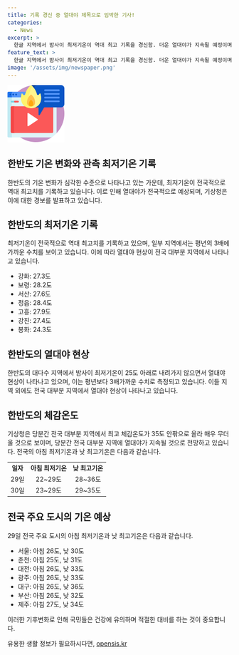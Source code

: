 ```yaml
---
title: 기록 경신 중 열대야 제목으로 임박한 기사!
categories:
  - News
excerpt: >
  한글 지역에서 밤사이 최저기온이 역대 최고 기록을 경신함. 더운 열대야가 지속될 예정이며, 밤사이 최저기온이 25도 아래로 내려가지 않음. 열대야는 오후 6시 1분부터 아침 9시까지 기온이 25도 이하로 내려가지 않는 현상을 의미함. 열대야 발생일 수는 평년의 3배에 달함. 기상청은 당분간 전국 대부분 지역에서 열대야 및 매우 더운 날씨가 예상됨. 29일 아침 최저기온은 22~29도, 낮 최고기온은 28~36도의 분포를 보이며, 주요 도시의 최저기온과 최고기온 전망은 서울 26/30도, 춘천 25/31도, 대전 26/33도, 광주 26/33도, 대구 26/36도, 부산 26/32도, 제주 27/34도.
feature_text: >
  한글 지역에서 밤사이 최저기온이 역대 최고 기록을 경신함. 더운 열대야가 지속될 예정이며, 밤사이 최저기온이 25도 아래로 내려가지 않음. 열대야는 오후 6시 1분부터 아침 9시까지 기온이 25도 이하로 내려가지 않는 현상을 의미함. 열대야 발생일 수는 평년의 3배에 달함. 기상청은 당분간 전국 대부분 지역에서 열대야 및 매우 더운 날씨가 예상됨. 29일 아침 최저기온은 22~29도, 낮 최고기온은 28~36도의 분포를 보이며, 주요 도시의 최저기온과 최고기온 전망은 서울 26/30도, 춘천 25/31도, 대전 26/33도, 광주 26/33도, 대구 26/36도, 부산 26/32도, 제주 27/34도.
image: '/assets/img/newspaper.png'
---
```


<p><img src="/assets/img/news.png" alt="rentncar 속보" /></p>

<h2 data-ke-size="size26">한반도 기온 변화와 관측 최저기온 기록</h2>

<p data-ke-size="size16">한반도의 기온 변화가 심각한 수준으로 나타나고 있는 가운데, 최저기온이 전국적으로 역대 최고치를 기록하고 있습니다. 이로 인해 열대야가 전국적으로 예상되며, 기상청은 이에 대한 경보를 발표하고 있습니다.</p>

<h2 data-ke-size="size24">한반도의 최저기온 기록</h2>

<p data-ke-size="size16">최저기온이 전국적으로 역대 최고치를 기록하고 있으며, 일부 지역에서는 평년의 3배에 가까운 수치를 보이고 있습니다. 이에 따라 열대야 현상이 전국 대부분 지역에서 나타나고 있습니다.</p>

<ul>
<li>강화: 27.3도</li>
<li>보령: 28.2도</li>
<li>서산: 27.6도</li>
<li>정읍: 28.4도</li>
<li>고흥: 27.9도</li>
<li>강진: 27.4도</li>
<li>봉화: 24.3도</li>
</ul>

<h2 data-ke-size="size24">한반도의 열대야 현상</h2>

<p data-ke-size="size16">한반도의 대다수 지역에서 밤사이 최저기온이 25도 아래로 내려가지 않으면서 열대야 현상이 나타나고 있으며, 이는 평년보다 3배가까운 수치로 측정되고 있습니다. 이들 지역 외에도 전국 대부분 지역에서 열대야 현상이 나타나고 있습니다.</p>

<h2 data-ke-size="size24">한반도의 체감온도</h2>

<p data-ke-size="size16">기상청은 당분간 전국 대부분 지역에서 최고 체감온도가 35도 안팎으로 올라 매우 무더울 것으로 보이며, 당분간 전국 대부분 지역에 열대야가 지속될 것으로 전망하고 있습니다. 전국의 아침 최저기온과 낮 최고기온은 다음과 같습니다.</p>

<table>
<tbody>
<tr>
<td style="text-align: center; height: 17px;"><b>일자</b></td>
<td style="text-align: center; height: 17px;"><b>아침 최저기온</b></td>
<td style="text-align: center; height: 17px;"><b>낮 최고기온</b></td>
</tr>
<tr>
<td style="text-align: center; height: 17px;">29일</td>
<td style="text-align: center; height: 17px;">22~29도</td>
<td style="text-align: center; height: 17px;">28~36도</td>
</tr>
<tr>
<td style="text-align: center; height: 17px;">30일</td>
<td style="text-align: center; height: 17px;">23~29도</td>
<td style="text-align: center; height: 17px;">29~35도</td>
</tr>
</tbody>
</table>

<h2 data-ke-size="size24">전국 주요 도시의 기온 예상</h2>

<p data-ke-size="size16">29일 전국 주요 도시의 아침 최저기온과 낮 최고기온은 다음과 같습니다.</p>

<ul>
<li>서울: 아침 26도, 낮 30도</li>
<li>춘천: 아침 25도, 낮 31도</li>
<li>대전: 아침 26도, 낮 33도</li>
<li>광주: 아침 26도, 낮 33도</li>
<li>대구: 아침 26도, 낮 36도</li>
<li>부산: 아침 26도, 낮 32도</li>
<li>제주: 아침 27도, 낮 34도</li>
</ul>

<p data-ke-size="size16">이러한 기후변화로 인해 국민들은 건강에 유의하며 적절한 대비를 하는 것이 중요합니다.</p>
유용한 생활 정보가 필요하시다면, <a href="https://opensis.kr" rel="dofollow">opensis.kr</a>


